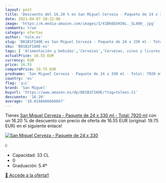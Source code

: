 ```yaml
---
layout: post
title: 'Descuento del 16.20 % en San Miguel Cerveza - Paquete de 24 x 330'
date: 2021-04-07 10:22:06
image: 'https://m.media-amazon.com/images/I/41Bk6b5H36L._SL400_.jpg'
comments: true
category: ofertas
author: 'tole.es'
slug: 'B01B1FIA0E-es San Miguel Cerveza - Paquete de 24 x 330 ml - Total: 7920 ml'
sku: 'B01B1FIA0E-es'
tags: [ 'Alimentación y bebidas','Cervezas','Cervezas, vinos y licores','cerveza','san miguel', ]
actualPrice: 16.55 EUR
currency: EUR
price: 16.55
comparePrice: 19.75 EUR
prodname: 'San Miguel Cerveza - Paquete de 24 x 330 ml - Total: 7920 ml'
country: 'es'
flag: '🇪🇸'
brand: 'San Miguel'
buyurl: 'https://www.amazon.es/dp/B01B1FIA0E/?tag=tolees-21'
descuento: '16.20'
average: '18.0166666666667'
---
```


Tienes [San Miguel Cerveza - Paquete de 24 x 330 ml - Total: 7920 ml](https://www.amazon.es/dp/B01B1FIA0E/?tag=tolees-21) con un 16.20 % de descuento con precio de oferta de 16.55 EUR (original: 19.75 EUR) en el siguiente enlace!

[![San Miguel Cerveza - Paquete de 24 x 330](https://m.media-amazon.com/images/I/41Bk6b5H36L._SL400_.jpg)](https://www.amazon.es/dp/B01B1FIA0E/?tag=tolees-21)

ℹ️:

- Capacidad: 33 CL
- 0
- Graduación: 5.4º

[🛒 Accede a la oferta!!](https://www.amazon.es/dp/B01B1FIA0E/?tag=tolees-21)
